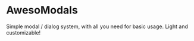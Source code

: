 # AwesoModals
Simple modal / dialog system, with all you need for basic usage. Light and customizable!
